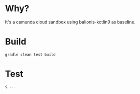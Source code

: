 # Why?
It's a camunda cloud sandbox using balionis-kotlin9 as baseline.

# Build
```
gradle clean test build
```

# Test
```
$ ...  
```
